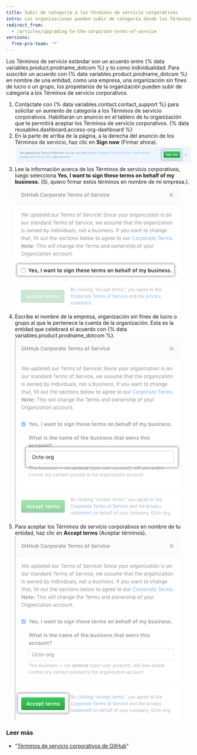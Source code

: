 ```yaml
---
title: Subir de categoría a los Términos de servicio corporativos
intro: Las organizaciones pueden subir de categoría desde los Términos de servicio estándar a los Términos de servicio corporativos.
redirect_from:
  - /articles/upgrading-to-the-corporate-terms-of-service
versions:
  free-pro-team: '*'
---
```


Los Términos de servicio estándar son un acuerdo entre {% data variables.product.prodname_dotcom %} y tú como individualidad. Para suscribir un acuerdo con {% data variables.product.prodname_dotcom %} en nombre de una entidad, como una empresa, una organización sin fines de lucro o un grupo, los propietarios de la organización pueden subir de categoría a los Términos de servicio corporativos.

1. Contáctate con {% data variables.contact.contact_support %} para solicitar un aumento de categoría a los Términos de servicio corporativos. Habilitarán un anuncio en el tablero de tu organización que te permitirá aceptar los Términos de servicio corporativos.
{% data reusables.dashboard.access-org-dashboard %}
3. En la parte de arriba de la página, a la derecha del anuncio de los Términos de servicio, haz clic en **Sign now** (Firmar ahora). ![Botón Sign now (Firmar ahora)](/assets/images/help/organizations/sign-now-button.png)
4. Lee la información acerca de los Términos de servicio corporativos, luego selecciona **Yes, I want to sign these terms on behalf of my business.** (Sí, quiero firmar estos términos en nombre de mi empresa.). ![Casilla para firmar e nombre de tu empresa](/assets/images/help/organizations/sign-on-behalf-business.png)
5. Escribe el nombre de la empresa, organización sin fines de lucro o grupo al que le pertenece la cuenta de la organización. Esta es la entidad que celebrará el acuerdo con {% data variables.product.prodname_dotcom %}. ![Campo del nombre de la empresa](/assets/images/help/organizations/business-name-field.png)
6. Para aceptar los Términos de servicio corporativos en nombre de tu entidad, haz clic en **Accept terms** (Aceptar términos). ![Botón Accept terms (Aceptar términos)](/assets/images/help/organizations/accept-terms-button.png)

### Leer más
- "[Términos de servicio corporativos de GitHub](/articles/github-corporate-terms-of-service/)"
